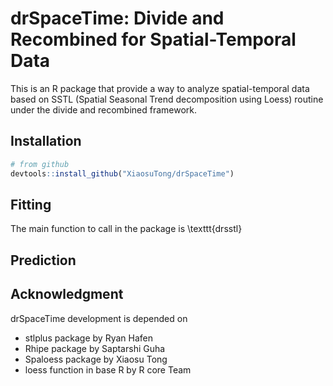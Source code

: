 # drSpaceTime: Divide and Recombined for Spatial-Temporal Data

This is an R package that provide a way to analyze spatial-temporal data based 
on SSTL (Spatial Seasonal Trend decomposition using Loess) routine under the 
divide and recombined framework.


## Installation

```r
# from github
devtools::install_github("XiaosuTong/drSpaceTime")
```

## Fitting

The main function to call in the package is \texttt{drsstl}



## Prediction 

## Acknowledgment

drSpaceTime development is depended on 

- stlplus package by Ryan Hafen
- Rhipe package by Saptarshi Guha
- Spaloess package by Xiaosu Tong
- loess function in base R by R core Team

